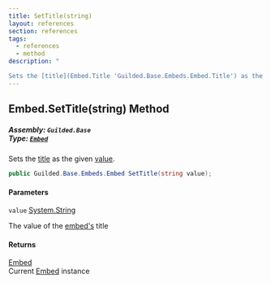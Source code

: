 ```yaml
---
title: SetTitle(string)
layout: references
section: references
tags:
  - references
  - method
description: "

Sets the [title](Embed.Title 'Guilded.Base.Embeds.Embed.Title') as the given [value](Embed.SetTitle(string)#Guilded.Base.Embeds.Embed.SetTitle(string).value 'Guilded.Base.Embeds.Embed.SetTitle(string).value')."
---
```


## Embed.SetTitle(string) Method
##### **Assembly:** `Guilded.Base`<br/>**Type:** [`Embed`](Embed 'Guilded.Base.Embeds.Embed')

Sets the [title](Embed.Title 'Guilded.Base.Embeds.Embed.Title') as the given [value](Embed.SetTitle(string)#Guilded.Base.Embeds.Embed.SetTitle(string).value 'Guilded.Base.Embeds.Embed.SetTitle(string).value').

```csharp
public Guilded.Base.Embeds.Embed SetTitle(string value);
```
#### Parameters

<a name='Guilded.Base.Embeds.Embed.SetTitle(string).value'></a>

`value` [System.String](https://docs.microsoft.com/en-us/dotnet/api/System.String 'System.String')

The value of the [embed's](Embed 'Guilded.Base.Embeds.Embed') title

#### Returns
[Embed](Embed 'Guilded.Base.Embeds.Embed')  
Current [Embed](Embed 'Guilded.Base.Embeds.Embed') instance